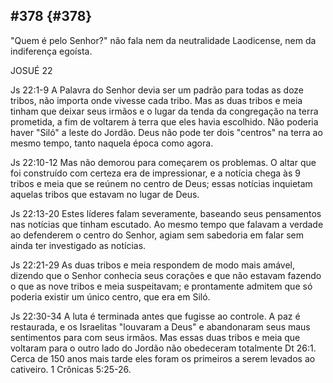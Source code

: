 ## #378 {#378}

&quot;Quem é pelo Senhor?&quot; não fala nem da neutralidade Laodicense, nem da indiferença egoísta.

JOSUÉ 22

Js 22:1-9 A Palavra do Senhor devia ser um padrão para todas as doze tribos, não importa onde vivesse cada tribo. Mas as duas tribos e meia tinham que deixar seus irmãos e o lugar da tenda da congregação na terra prometida, a fim de voltarem à terra que eles havia escolhido. Não poderia haver &quot;Siló&quot; a leste do Jordão. Deus não pode ter dois &quot;centros&quot; na terra ao mesmo tempo, tanto naquela época como agora.

Js 22:10-12 Mas não demorou para começarem os problemas. O altar que foi construído com certeza era de impressionar, e a notícia chega às 9 tribos e meia que se reúnem no centro de Deus; essas notícias inquietam aquelas tribos que estavam no lugar de Deus.

Js 22:13-20 Estes líderes falam severamente, baseando seus pensamentos nas notícias que tinham escutado. Ao mesmo tempo que falavam a verdade ao defenderem o centro do Senhor, agiam sem sabedoria em falar sem ainda ter investigado as notícias.

Js 22:21-29 As duas tribos e meia respondem de modo mais amável, dizendo que o Senhor conhecia seus corações e que não estavam fazendo o que as nove tribos e meia suspeitavam; e prontamente admitem que só poderia existir um único centro, que era em Siló.

Js 22:30-34 A luta é terminada antes que fugisse ao controle. A paz é restaurada, e os Israelitas &quot;louvaram a Deus&quot; e abandonaram seus maus sentimentos para com seus irmãos. Mas essas duas tribos e meia que voltaram para o outro lado do Jordão não obedeceram totalmente Dt 26:1\. Cerca de 150 anos mais tarde eles foram os primeiros a serem levados ao cativeiro. 1 Crônicas 5:25-26.